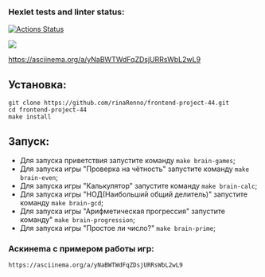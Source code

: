 ### Hexlet tests and linter status:
[![Actions Status](https://github.com/rinaRenno/frontend-project-44/workflows/hexlet-check/badge.svg)](https://github.com/rinaRenno/frontend-project-44/actions)

<a href="https://codeclimate.com/github/rinaRenno/frontend-project-44/maintainability"><img src="https://api.codeclimate.com/v1/badges/3783a0f1840c5f6d3f33/maintainability" /></a>

https://asciinema.org/a/yNaBWTWdFqZDsjURRsWbL2wL9

## Установка: 
```
git clone https://github.com/rinaRenno/frontend-project-44.git
cd frontend-project-44
make install
```

## Запуск:

- Для запуска приветствия запустите команду ``` make brain-games ```;
- Для запуска игры "Проверка на чётность" запустите команду ``` make brain-even ```;
- Для запуска игры "Калькулятор" запустите команду ``` make brain-calc ```;
- Для запуска игры "НОД(Наибольший общий делитель)" запустите команду ``` make brain-gcd ```;
- Для запуска игры "Арифметическая прогрессия" запустите команду" ``` make brain-progression ```;
- Для запуска игры "Простое ли число?" ``` make brain-prime ```;

### Аскинеma c примером работы игр:
```
https://asciinema.org/a/yNaBWTWdFqZDsjURRsWbL2wL9
```
